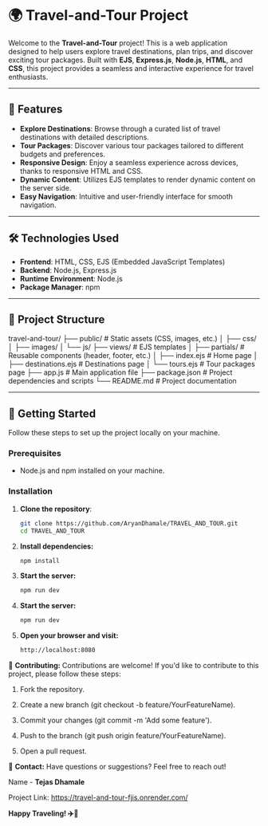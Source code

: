 # 🌍 Travel-and-Tour Project

Welcome to the **Travel-and-Tour** project! This is a web application designed to help users explore travel destinations, plan trips, and discover exciting tour packages. Built with **EJS**, **Express.js**, **Node.js**, **HTML**, and **CSS**, this project provides a seamless and interactive experience for travel enthusiasts.

---

## 🚀 Features

- **Explore Destinations**: Browse through a curated list of travel destinations with detailed descriptions.
- **Tour Packages**: Discover various tour packages tailored to different budgets and preferences.
- **Responsive Design**: Enjoy a seamless experience across devices, thanks to responsive HTML and CSS.
- **Dynamic Content**: Utilizes EJS templates to render dynamic content on the server side.
- **Easy Navigation**: Intuitive and user-friendly interface for smooth navigation.

---

## 🛠️ Technologies Used

- **Frontend**: HTML, CSS, EJS (Embedded JavaScript Templates)
- **Backend**: Node.js, Express.js
- **Runtime Environment**: Node.js
- **Package Manager**: npm

---

## 📂 Project Structure
travel-and-tour/
├── public/ # Static assets (CSS, images, etc.)
│ ├── css/
│ ├── images/
│ └── js/
├── views/ # EJS templates
│ ├── partials/ # Reusable components (header, footer, etc.)
│ ├── index.ejs # Home page
│ ├── destinations.ejs # Destinations page
│ └── tours.ejs # Tour packages page
├── app.js # Main application file
├── package.json # Project dependencies and scripts
└── README.md # Project documentation


---

## 🚀 Getting Started

Follow these steps to set up the project locally on your machine.

### Prerequisites

- Node.js and npm installed on your machine.

### Installation

1. **Clone the repository**:
   ```bash
   git clone https://github.com/AryanDhamale/TRAVEL_AND_TOUR.git
   cd TRAVEL_AND_TOUR

2. **Install dependencies:**
   ```bash
   npm install 

3. **Start the server:**
   ```bash
   npm run dev

3. **Start the server:**
   ```bash
   npm run dev

4. **Open your browser and visit:**
   ```bash
   http://localhost:8080


🤝 **Contributing:**
Contributions are welcome! If you'd like to contribute to this project, please follow these steps:
1. Fork the repository.

2. Create a new branch (git checkout -b feature/YourFeatureName).

3. Commit your changes (git commit -m 'Add some feature').

4. Push to the branch (git push origin feature/YourFeatureName).

5. Open a pull request.


📧 **Contact:**
Have questions or suggestions? Feel free to reach out! 

Name - **Tejas Dhamale**

Project Link: https://travel-and-tour-fjis.onrender.com/

**Happy Traveling! ✈️🌴**